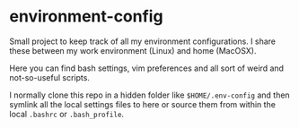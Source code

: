 environment-config
==================

Small project to keep track of all my environment configurations.
I share these between my work environment (Linux) and home (MacOSX).

Here you can find bash settings, vim preferences and all sort of
weird and not-so-useful scripts.

I normally clone this repo in a hidden folder like `$HOME/.env-config` and
then symlink all the local settings files to here or source them from within
the local `.bashrc` or `.bash_profile`.

